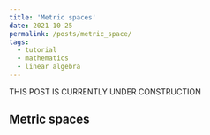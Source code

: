 ```yaml
---
title: 'Metric spaces'
date: 2021-10-25
permalink: /posts/metric_space/
tags:
  - tutorial
  - mathematics
  - linear algebra
---
```


THIS POST IS CURRENTLY UNDER CONSTRUCTION


Metric spaces
-------------

